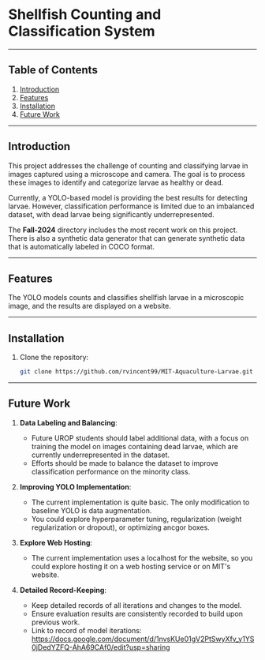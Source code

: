 # Shellfish Counting and Classification System

---

## Table of Contents
1. [Introduction](#introduction)
2. [Features](#features)
3. [Installation](#installation)
4. [Future Work](#future-work)

---

## Introduction
This project addresses the challenge of counting and classifying larvae in images captured using a microscope and camera. The goal is to process these images to identify and categorize larvae as healthy or dead.

Currently, a YOLO-based model is providing the best results for detecting larvae. However, classification performance is limited due to an imbalanced dataset, with dead larvae being significantly underrepresented.

The **Fall-2024** directory includes the most recent work on this project. There is also a synthetic data generator that can generate synthetic data that is automatically labeled in COCO format. 

---

## Features
The YOLO models counts and classifies shellfish larvae in a microscopic image, and the results are displayed on a website. 

---

## Installation
1. Clone the repository:
    ```bash
    git clone https://github.com/rvincent99/MIT-Aquaculture-Larvae.git
    ```
---

## Future Work
1. **Data Labeling and Balancing**:
    - Future UROP students should label additional data, with a focus on training the model on images containing dead larvae, which are currently underrepresented in the dataset.
    - Efforts should be made to balance the dataset to improve classification performance on the minority class.
  
2. **Improving YOLO Implementation**:
    - The current implementation is quite basic. The only modification to baseline YOLO is data augmentation. 
    - You could explore hyperparameter tuning, regularization (weight regularization or dropout), or optimizing ancgor boxes.
  
3. **Explore Web Hosting**:
    - The current implementation uses a localhost for the website, so you could explore hosting it on a web hosting service or on MIT's website.  

4. **Detailed Record-Keeping**:
    - Keep detailed records of all iterations and changes to the model.
    - Ensure evaluation results are consistently recorded to build upon previous work.
    - Link to record of model iterations: https://docs.google.com/document/d/1nvsKUe01gV2PtSwyXfv_y1YS0jDedYZFQ-AhA69CAf0/edit?usp=sharing
